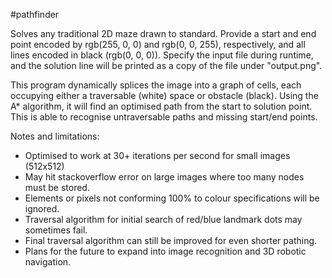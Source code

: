 #pathfinder

Solves any traditional 2D maze drawn to standard. Provide a start and end point encoded by rgb(255, 0, 0) and rgb(0, 0, 255), respectively, and all lines encoded in black (rgb(0, 0, 0)).
Specify the input file during runtime, and the solution line will be printed as a copy of the file under "output.png". 

This program dynamically splices the image into a graph of cells, each occupying either a traversable (white) space or obstacle (black).
Using the A* algorithm, it will find an optimised path from the start to solution point. This is able to recognise untraversable paths and missing start/end points.

Notes and limitations:
- Optimised to work at 30+ iterations per second for small images (512x512)
- May hit stackoverflow error on large images where too many nodes must be stored.
- Elements or pixels not conforming 100% to colour specifications will be ignored.
- Traversal algorithm for initial search of red/blue landmark dots may sometimes fail.
- Final traversal algorithm can still be improved for even shorter pathing.
- Plans for the future to expand into image recognition and 3D robotic navigation.
